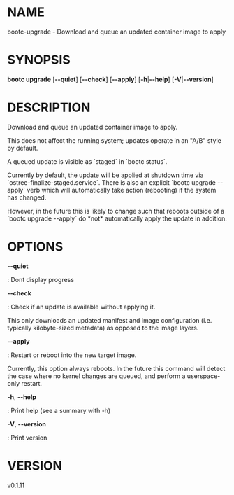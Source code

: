 # NAME

bootc-upgrade - Download and queue an updated container image to apply

# SYNOPSIS

**bootc upgrade** \[**\--quiet**\] \[**\--check**\] \[**\--apply**\]
\[**-h**\|**\--help**\] \[**-V**\|**\--version**\]

# DESCRIPTION

Download and queue an updated container image to apply.

This does not affect the running system; updates operate in an \"A/B\"
style by default.

A queued update is visible as \`staged\` in \`bootc status\`.

Currently by default, the update will be applied at shutdown time via
\`ostree-finalize-staged.service\`. There is also an explicit \`bootc
upgrade \--apply\` verb which will automatically take action (rebooting)
if the system has changed.

However, in the future this is likely to change such that reboots
outside of a \`bootc upgrade \--apply\` do \*not\* automatically apply
the update in addition.

# OPTIONS

**\--quiet**

:   Dont display progress

**\--check**

:   Check if an update is available without applying it.

This only downloads an updated manifest and image configuration (i.e.
typically kilobyte-sized metadata) as opposed to the image layers.

**\--apply**

:   Restart or reboot into the new target image.

Currently, this option always reboots. In the future this command will
detect the case where no kernel changes are queued, and perform a
userspace-only restart.

**-h**, **\--help**

:   Print help (see a summary with -h)

**-V**, **\--version**

:   Print version

# VERSION

v0.1.11
